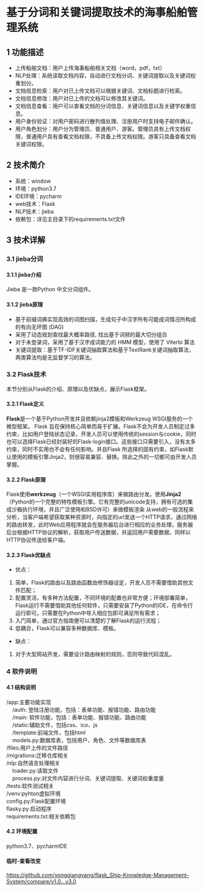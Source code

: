 # 基于分词和关键词提取技术的海事船舶管理系统

## 1 功能描述

+ 上传船舶文档：用户上传海事船舶相关文档（word，pdf，txt）
+ NLP处理：系统读取文档内容，自动进行文档分词、关键词提取以及关键词权重划分。
+ 文档信息检索：用户对已上传文档可以根据关键词、文档标题进行检索。
+ 文档信息修改：用户对已上传的文档可以修改其关键词。
+ 文档信息查看：用户可以查看文档的分词信息、关键词信息以及关键字权重信息。
+ 用户身份验证：对用户密码进行散列值处理、注册用户时支持电子邮件确认。
+ 用户角色划分：用户分为管理员、普通用户、游客。管理员具有上传文档权限，普通用户具有查看文档权限，不具备上传文档权限。游客只具备查看文档关键词权限。

## 2 技术简介

+ 系统：window
+ 环境：python3.7
+ IDE环境：pycharm
+ web技术：Flask
+ NLP技术：jieba
+ 依赖包：详见主目录下的requirements.txt文件

## 3 技术详解

### 3.1 jieba分词

#### 3.1.1 jieba介绍
Jieba 是一款Python 中文分词组件。

#### 3.1.2 jieba原理
+ 基于前缀词典实现高效的词图扫描，生成句子中汉字所有可能成词情况所构成的有向无环图 (DAG)
+ 采用了动态规划查找最大概率路径, 找出基于词频的最大切分组合
+ 对于未登录词，采用了基于汉字成词能力的 HMM 模型，使用了 Viterbi 算法
+ 关键词提取：基于TF-IDF关键词抽取算法和基于TextRank关键词抽取算法，两类算法均是无监督学习的算法。

### 3.2 Flask技术
本节分别从Flask的介绍、原理以及优缺点，展示Flask框架。
#### 3.2.1 Flask定义
**Flask**是一个基于Python开发并且依赖jinja2模板和Werkzeug WSGI服务的一个微型框架。
Flask 旨在保持核心简单而易于扩展。Flask不会为开发人员制定过多约束，比如用户登陆状态记录，开发人员可以使用传统的session与cookie，同时也可以选择Flask已经封装好的Flask-login接口。这些接口只需要引入，没有太多约束，同时不实用也不会有任何影响。并且Flask 所选择的固有约束，如Flask默认使用的模板引擎Jinja2，则很容易兼容、替换。除此之外的一切都可由开发人员掌握。

#### 3.2.2 Flask原理
Flask使用**werkzeug**（一个WSGI实用程序库）来做路由分发。使用**Jinja2**（Python的一个完整的特性模板引擎。它有完整的unicode支持，拥有可选的集成沙箱执行环境，并且广泛使用和BSD许可）来做模板渲染
从web的一般流程来分析，当客户端希望获取某种资源时，向指定的url发送一个HTTP请求，通过网络的路由转发，此时Web应用程序就会在服务器后台进行相应的业务处理，服务器后台根据HTTP协议的解析，获取用户传送数据，并返回用户需要数据，同样以HTTP协议传送给客户端。

#### 3.2.3 Flask优缺点
+ 优点：
1. 简单，Flask的路由以及路由函数由修饰器设定，开发人员不需要借助其他文件匹配；
2. 配置灵活，有多种方法配置，不同环境的配置也非常方便；环境部署简单，Flask运行不需要借助其他任何软件，只需要安装了Python的IDE，在命令行运行即可。只需要在Python中导入相应包即可满足所有需求；
3. 入门简单，通过官方指南便可以清楚的了解Flask的运行流程；
4. 低耦合，Flask可以兼容多种数据库、模板。

+ 缺点：
1. 对于大型网站开发，需要设计路由映射的规则，否则导致代码混乱。

### 4 软件说明

#### 4.1 结构说明

/app:主要功能实现  
&nbsp;&nbsp;&nbsp;&nbsp;/auth: 登陆注册功能，包括：表单功能、报错功能、路由功能  
&nbsp;&nbsp;&nbsp;&nbsp;/main: 软件功能，包括：表单功能、报错功能、路由功能  
&nbsp;&nbsp;&nbsp;&nbsp;/static:辅助文件，包括css、ico、js  
&nbsp;&nbsp;&nbsp;&nbsp;/template:前端文件，包括html  
&nbsp;&nbsp;&nbsp;&nbsp;models.py:数据库表，包括用户、角色、文件等数据库表  
/files:用户上传的文件路径  
/migrations:迁移仓库相关  
/nlp:自然语言处理相关  
&nbsp;&nbsp;&nbsp;&nbsp;loader.py:读取文件  
&nbsp;&nbsp;&nbsp;&nbsp;process.py:对文件内容进行分词、关键词提取、关键词权重度量  
/tests:软件测试相关  
/venv:pyhton虚拟环境  
config.py:Flask配置环境  
flasky.py:启动程序  
requirements.txt:相关依赖包   

#### 4.2 环境配置
python3.7、pycharmIDE


#### 临时-查看改变
https://github.com/yongqiangyang/flask_Ship-Knowledge-Management-System/compare/v1.0...v3.0

